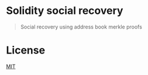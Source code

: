 # Solidity social recovery

> Social recovery using address book merkle proofs

# License

[MIT](LICENSE)
